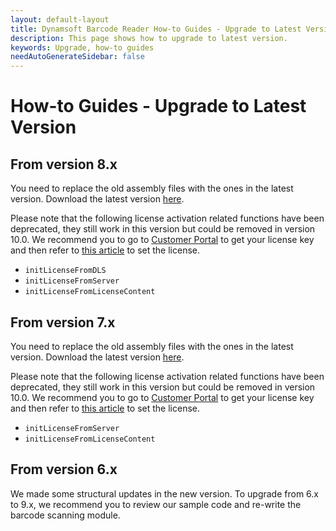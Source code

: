 ```yaml
---
layout: default-layout
title: Dynamsoft Barcode Reader How-to Guides - Upgrade to Latest Version
description: This page shows how to upgrade to latest version.
keywords: Upgrade, how-to guides
needAutoGenerateSidebar: false
---
```



# How-to Guides - Upgrade to Latest Version     

## From version 8.x

You need to replace the old assembly files with the ones in the latest version. Download the latest version [here](https://www.dynamsoft.com/Downloads/Dynamic-Barcode-Reader-Download.aspx).

Please note that the following license activation related functions have been deprecated, they still work in this version but could be removed in version 10.0. We recommend you to go to <a href="https://www.dynamsoft.com/customer/license/fullLicense" target="_blank">Customer Portal</a> to get your license key and then refer to [this article](../../license-activation/set-full-license.md) to set the license.

- `initLicenseFromDLS`
- `initLicenseFromServer`
- `initLicenseFromLicenseContent` 

## From version 7.x

You need to replace the old assembly files with the ones in the latest version. Download the latest version [here](https://www.dynamsoft.com/Downloads/Dynamic-Barcode-Reader-Download.aspx).

Please note that the following license activation related functions have been deprecated, they still work in this version but could be removed in version 10.0. We recommend you to go to <a href="https://www.dynamsoft.com/customer/license/fullLicense" target="_blank">Customer Portal</a> to get your license key and then refer to [this article](../../license-activation/set-full-license.md) to set the license.

- `initLicenseFromServer`
- `initLicenseFromLicenseContent` 


## From version 6.x

We made some structural updates in the new version. To upgrade from 6.x to 9.x, we recommend you to review our sample code and re-write the barcode scanning module.
